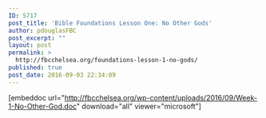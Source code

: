 ```yaml
---
ID: 5717
post_title: 'Bible Foundations Lesson One: No Other Gods'
author: pdouglasFBC
post_excerpt: ""
layout: post
permalink: >
  http://fbcchelsea.org/foundations-lesson-1-no-gods/
published: true
post_date: 2016-09-03 22:34:09
---
```

[embeddoc url="http://fbcchelsea.org/wp-content/uploads/2016/09/Week-1-No-Other-God.doc" download="all" viewer="microsoft"]